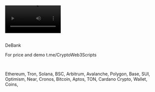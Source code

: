 <video src='https://github.com/user-attachments/assets/7eaa985a-9194-48f5-9733-e01a52c2aa2e' width=180/><video />
<br />




<br />
DeBank

For price and demo
t.me/CryptoWeb3Scripts

<br />

Ethereum, Tron, Solana, BSC, Arbitrum, Avalanche, Polygon, Base, SUI, Optimism, Near, Cronos, Bitcoin, Aptos, TON, Cardano
Crypto, Wallet, Coins,
